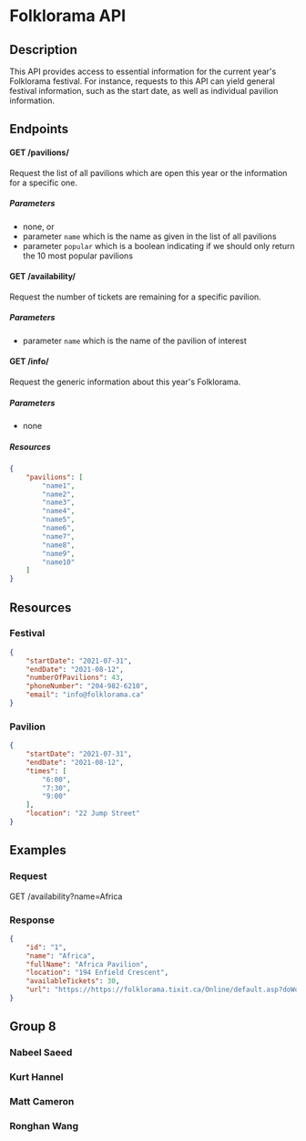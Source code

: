 # Folklorama API 

## Description 

This API provides access to essential information for the current year's Folklorama festival. For instance, requests to this API can yield general festival information, such as the start date, as well as individual pavilion information.

## Endpoints 

#### GET /pavilions/
Request the list of all pavilions which are open this year or the information for a specific one.  

##### Parameters
- none, or
- parameter `name` which is the name as given in the list of all pavilions
- parameter `popular` which is a boolean indicating if we should only return the 10 most popular pavilions

#### GET /availability/

Request the number of tickets are remaining for a specific pavilion.

##### Parameters
- parameter `name` which is the name of the pavilion of interest

#### GET /info/
Request the generic information about this year's Folklorama.

##### Parameters
- none

##### Resources

```json
{
    "pavilions": [
        "name1",
        "name2",
        "name3",
        "name4",
        "name5",
        "name6",
        "name7",
        "name8",
        "name9",
        "name10"
    ]
}
```

## Resources

### Festival
```json
{
    "startDate": "2021-07-31",
    "endDate": "2021-08-12",
    "numberOfPavilions": 43,
    "phoneNumber": "204-982-6210",
    "email": "info@folklorama.ca"
}
```

### Pavilion
```json
{
    "startDate": "2021-07-31",
    "endDate": "2021-08-12",
    "times": [
        "6:00",
        "7:30",
        "9:00"
    ],
    "location": "22 Jump Street"
}
``` 

## Examples

### Request

GET /availability?name=Africa

### Response

```json
{
    "id": "1",
    "name": "Africa",
    "fullName": "Africa Pavilion",
    "location": "194 Enfield Crescent",
    "availableTickets": 30,
    "url": "https://https://folklorama.tixit.ca/Online/default.asp?doWork::WScontent::loadArticle=Load&BOparam::WScontent::loadArticle::article_id=DC6C4B01-CDD6-41A5-B788-3FA4958624F5"
}
```
## Group 8

### Nabeel Saeed
### Kurt Hannel
### Matt Cameron
### Ronghan Wang
        
